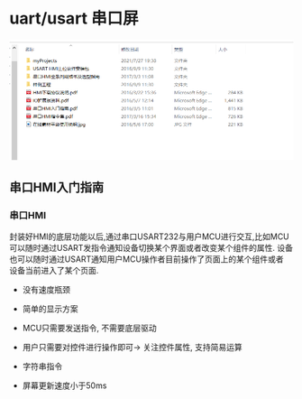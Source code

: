 # uart/usart 串口屏

![](assets/markdown-img-paste-20210728113322277.png)

## 串口HMI入门指南

### 串口HMI

封装好HMI的底层功能以后,通过串口USART232与用户MCU进行交互,比如MCU
可以随时通过USART发指令通知设备切换某个界面或者改变某个组件的属性.
设备也可以随时通过USART通知用户MCU操作者目前操作了页面上的某个组件或者
设备当前进入了某个页面.

- 没有速度瓶颈
- 简单的显示方案
- MCU只需要发送指令, 不需要底层驱动
- 用户只需要对控件进行操作即可-> 关注控件属性, 支持简易运算
- 字符串指令

- 屏幕更新速度小于50ms
